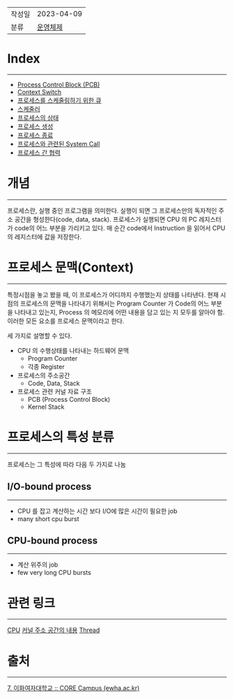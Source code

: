 |               |                       |
|:--------------|:----------------------|
|  작성일          |  2023-04-09  |
|    분류         |         [운영체제](%EC%9A%B4%EC%98%81%EC%B2%B4%EC%A0%9C.md)              |

# Index
---
- [Process Control Block (PCB)](Process%20Control%20Block%20(PCB).md)
- [Context Switch](Context%20Switch.md)
- [프로세스를  스케줄링하기 위한 큐](%ED%94%84%EB%A1%9C%EC%84%B8%EC%8A%A4%EB%A5%BC%20%20%EC%8A%A4%EC%BC%80%EC%A4%84%EB%A7%81%ED%95%98%EA%B8%B0%20%EC%9C%84%ED%95%9C%20%ED%81%90.md)
- [스케줄러](%EC%8A%A4%EC%BC%80%EC%A4%84%EB%9F%AC.md)
- [프로세스의 상태](%ED%94%84%EB%A1%9C%EC%84%B8%EC%8A%A4%EC%9D%98%20%EC%83%81%ED%83%9C.md)
- [프로세스 생성](%ED%94%84%EB%A1%9C%EC%84%B8%EC%8A%A4%20%EC%83%9D%EC%84%B1.md)
- [프로세스 종료](%ED%94%84%EB%A1%9C%EC%84%B8%EC%8A%A4%20%EC%A2%85%EB%A3%8C.md)
- [프로세스와 관련된 System Call](%ED%94%84%EB%A1%9C%EC%84%B8%EC%8A%A4%EC%99%80%20%EA%B4%80%EB%A0%A8%EB%90%9C%20System%20Call.md)
- [프로세스 간 협력](%ED%94%84%EB%A1%9C%EC%84%B8%EC%8A%A4%20%EA%B0%84%20%ED%98%91%EB%A0%A5.md)

# 개념
---
프로세스란, 실행 중인 프로그램을 의미한다. 실행이 되면 그 프로세스만의 독자적인 주소 공간을 형성한다(code, data, stack). 프로세스가 실행되면 CPU 의 PC 레지스터가 code의 어느 부분을 가리키고 있다. 매 순간 code에서 Instruction 을 읽어서 CPU 의 레지스터에 값을 저장한다. 

# 프로세스 문맥(Context)
---
특정시점을 놓고 봤을 때, 이 프로세스가 어디까지 수행했는지 상태를 나타낸다. 
현재 시점의 프로세스의 문맥을 나타내기 위해서는 Program Counter 가 Code의 어느 부분을 나타내고 있는지, Process 의 메모리에 어떤 내용을 담고 있는 지 모두를 알아야 함. 이러한 모든 요소를 프로세스 문맥이라고 한다.

세 가지로 설명할 수 있다.
- CPU 의 수행상태를 나타내는 하드웨어 문맥
	- Program Counter
	- 각종 Register
- 프로세스의 주소공간
	- Code, Data, Stack
- 프로세스 관련 커널 자료 구조
	- PCB (Process Control Block)
	- Kernel Stack

# 프로세스의 특성 분류
---
프로세스는 그 특성에 따라 다음 두 가지로 나눔

## I/O-bound process
---
- CPU 를 잡고 계산하는 시간 보다 I/O에 많은 시간이 필요한 job
- many short cpu burst

## CPU-bound process
---
- 계산 위주의 job
- few very long CPU bursts


# 관련 링크
---
[CPU](CPU.md)
[커널 주소 공간의 내용](%EC%BB%A4%EB%84%90%20%EC%A3%BC%EC%86%8C%20%EA%B3%B5%EA%B0%84%EC%9D%98%20%EB%82%B4%EC%9A%A9.md)
[Thread](Thread.md)


# 출처
---
[7. 이화여자대학교 :: CORE Campus (ewha.ac.kr)](https://core.ewha.ac.kr/publicview/C0101020140318134023355997?vmode=f)